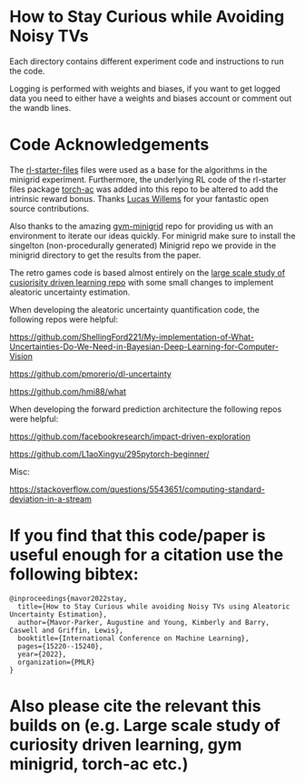# How to Stay Curious while Avoiding Noisy TVs

Each directory contains different experiment code and instructions 
to run the code.

Logging is performed with weights and biases, if you want to get 
logged data you need to either have a weights and biases account 
or comment out the wandb lines.

# Code Acknowledgements 

The [rl-starter-files](https://github.com/lcswillems/rl-starter-files) files were used as a base for the algorithms in the minigrid experiment. Furthermore, the underlying RL code of the rl-starter files package [torch-ac](https://github.com/lcswillems/torch-ac) was added into this repo to be altered to add the intrinsic reward bonus. Thanks [Lucas Willems](https://github.com/lcswillems) for your fantastic open source contributions.

Also thanks to the amazing [gym-minigrid](https://github.com/Farama-Foundation/gym-minigrid) repo for providing us with an environment to iterate our ideas quickly. For minigrid make sure to install the singelton (non-procedurally generated) Minigrid repo we provide in the minigrid directory to get the results from the paper.

The retro games code is based almost entirely on the [large scale study of cusiorisity driven learning repo](https://arxiv.org/abs/1808.04355) with some small changes to implement aleatoric uncertainty estimation.

When developing the aleatoric uncertainty quantification code, the following repos were helpful:

https://github.com/ShellingFord221/My-implementation-of-What-Uncertainties-Do-We-Need-in-Bayesian-Deep-Learning-for-Computer-Vision

https://github.com/pmorerio/dl-uncertainty 

https://github.com/hmi88/what

When developing the forward prediction architecture the following repos were helpful: 

https://github.com/facebookresearch/impact-driven-exploration

https://github.com/L1aoXingyu/295pytorch-beginner/

Misc:

https://stackoverflow.com/questions/5543651/computing-standard-deviation-in-a-stream

# If you find that this code/paper is useful enough for a citation use the following bibtex:

```
@inproceedings{mavor2022stay,
  title={How to Stay Curious while avoiding Noisy TVs using Aleatoric Uncertainty Estimation},
  author={Mavor-Parker, Augustine and Young, Kimberly and Barry, Caswell and Griffin, Lewis},
  booktitle={International Conference on Machine Learning},
  pages={15220--15240},
  year={2022},
  organization={PMLR}
}
```

# Also please cite the relevant this builds on (e.g. Large scale study of curiosity driven learning, gym minigrid, torch-ac etc.)
